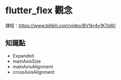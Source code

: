 # flutter_flex 觀念

課程：https://www.bilibili.com/video/BV1kr4y1K7qW/

## 知識點

- Expanded
- mainAxisSize
- mainAxisAlignment
- crossAxisAlignment
